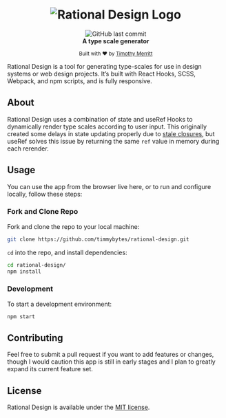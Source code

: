 <h1 align="center">
<img src='./src/rational-design-logo-card.svg' alt='Rational Design Logo'>
</h1>

<div align="center">
  <img alt="GitHub last commit" src="https://img.shields.io/github/last-commit/timmybytes/rational-design" />
</div>

<div align="center">
  <strong>A type scale generator</strong>
</div>

<p align="center">
  <sub>Built with ❤︎ by
  <a href="https://timmybytes.com">Timothy Merritt</a>
</div>

Rational Design is a tool for generating type-scales for use in design systems or web design projects. It’s built with React Hooks, SCSS, Webpack, and npm scripts, and is fully responsive.

## About

Rational Design uses a combination of state and useRef Hooks to dynamically render type scales according to user input. This originally created some delays in state updating properly due to [stale closures](https://css-tricks.com/dealing-with-stale-props-and-states-in-reacts-functional-components/), but useRef solves this issue by returning the same `ref` value in memory during each rerender.

## Usage

You can use the app from the browser live here, or to run and configure locally, follow these steps:

### Fork and Clone Repo

Fork and clone the repo to your local machine:

```sh
git clone https://github.com/timmybytes/rational-design.git
```

`cd` into the repo, and install dependencies:

```sh
cd rational-design/
npm install
```

### Development

To start a development environment:

```sh
npm start
```

## Contributing

Feel free to submit a pull request if you want to add features or changes, though I would caution this app is still in early stages and I plan to greatly expand its current feature set.

## License

Rational Design is available under the [MIT license](./LICENSE.md).

